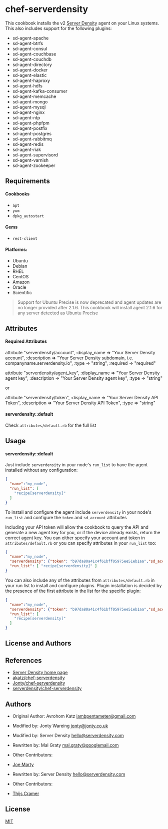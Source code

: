 chef-serverdensity
======================
This cookbook installs the v2 [Server Density](http://www.serverdensity.com/) agent on your Linux systems. This also includes support for the following plugins:

* sd-agent-apache
* sd-agent-btrfs
* sd-agent-consul
* sd-agent-couchbase
* sd-agent-couchdb
* sd-agent-directory
* sd-agent-docker
* sd-agent-elastic
* sd-agent-haproxy
* sd-agent-hdfs
* sd-agent-kafka-consumer
* sd-agent-memcache
* sd-agent-mongo
* sd-agent-mysql
* sd-agent-nginx
* sd-agent-ntp
* sd-agent-phpfpm
* sd-agent-postfix
* sd-agent-postgres
* sd-agent-rabbitmq
* sd-agent-redis
* sd-agent-riak
* sd-agent-supervisord
* sd-agent-varnish
* sd-agent-zookeeper

Requirements
------------
#### Cookbooks
- `apt`
- `yum`
- `dpkg_autostart`

#### Gems
- `rest-client`

#### Platforms:
- Ubuntu
- Debian
- RHEL
- CentOS
- Amazon
- Oracle
- Scientific

> Support for Ubuntu Precise is now deprecated and agent updates are no longer provided after 2.1.6. This cookbook will install agent 2.1.6 for any server detected as Ubuntu Precise

Attributes
----------
#### Required Attributes
attribute "serverdensity/account",
  :display_name => "Your Server Density account",
  :description => "Your Server Density subdomain, i.e. companyname.serverdensity.io",
  :type => "string",
  :required => "required"

attribute "serverdensity/agent_key",
  :display_name => "Your Server Density agent key",
  :description => "Your Server Density agent key",
  :type => "string"

or

attribute "serverdensity/token",
  :display_name => "Your Server Density API Token",
  :description => "Your Server Density API Token",
  :type => "string"

#### serverdensity::default
Check `attributes/default.rb` for the full list

Usage
-----
#### serverdensity::default
Just include `serverdensity` in your node's `run_list` to have the agent installed without any configuration:

```json
{
  "name":"my_node",
  "run_list": [
    "recipe[serverdensity]"
  ]
}
```
To install and configure the agent include `serverdensity` in your node's `run_list` and configure the `token` and `sd_account` attributes

Including your API token will allow the cookbook to query the API and generate a new agent key for you, or if the device already exists, return the correct agent key.
You can either specify your account and token in `attributes/default.rb` or you can specify attributes in your `run_list` too:
```json
{
  "name":"my_node",
  "serverdensity": {"token": "b97da80a41c4f61bff05975ee51eb1aa","sd_account":"example"},
  "run_list": [ "recipe[serverdensity]" ]
}
```
You can also include any of the attributes from `attributes/default.rb` in your run list to install and configure plugins. Plugin installation is decided by the presence of the first attribute in the list for the specific plugin:
```json
{
  "name":"my_node",
  "serverdensity": {"token": "b97da80a41c4f61bff05975ee51eb1aa","sd_account":"example","apache_status_url":"http://localhost/server-status?auto"},
  "run_list": [
    "recipe[serverdensity]"
  ]
}
```

License and Authors
-------------------
## References

* [Server Density home page](http://www.serverdensity.com/)
* [akatz/chef-serverdensity](https://github.com/akatz/chef-serverdensity)
* [Jonty/chef-serverdensity](https://github.com/Jonty/chef-serverdensity)
* [serverdensity/chef-serverdensity](https://github.com/serverdensity/chef-serverdensity)

## Authors

* Original Author: Avrohom Katz <iambpentameter@gmail.com>
* Modified by: Jonty Wareing <jonty@jonty.co.uk>
* Modified by: Server Density <hello@serverdensity.com>
* Rewritten by: Mal Graty <mal.graty@googlemail.com>
* Other Contributors:
* [Joe Marty](https://github.com/mltsy)

* Rewritten by: Server Density <hello@serverdensity.com>
* Other Contributors:
* [Thijs Cramer](https://github.com/FireDrunk)

## License

[MIT](/LICENSE)
